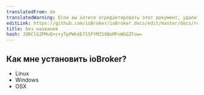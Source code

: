 ```yaml
---
translatedFrom: de
translatedWarning: Если вы хотите отредактировать этот документ, удалите поле «translationFrom», в противном случае этот документ будет снова автоматически переведен
editLink: https://github.com/ioBroker/ioBroker.docs/edit/master/docs/ru/faq/_020_installation/020_iobroker.md
title: без названия
hash: JQRClG2PMuQ+c+yTpPWhXE715FYMZS9BoMFnWGGZFow=
---
```

## Как мне установить ioBroker?
- Linux
- Windows
- OSX